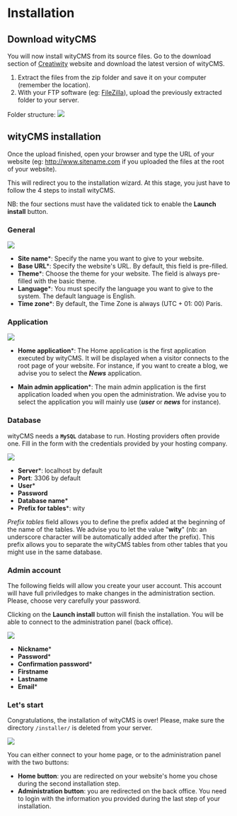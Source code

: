 # Installation

## Download wityCMS

You will now install wityCMS from its source files. 
Go to the download section of [Creatiwity](https://github.com/Creatiwity/wityCMS/releases/download/0.5.0/wityCMS-0.5.0.zip) website and download the latest version of wityCMS.

1. Extract the files from the zip folder and save it on your computer (remember the location).
2. With your FTP software (eg: [FileZilla](https://filezilla-project.org/)), upload the previously extracted folder to your server.

Folder structure:
![](images/01-witycms-folders.png)

## wityCMS installation

Once the upload finished, open your browser and type the URL of your website (eg: http://www.sitename.com if you uploaded the files at the root of your website).

This will redirect you to the installation wizard. At this stage, you just have to follow the 4 steps to install wityCMS. 

NB: the four sections must have the validated tick to enable the **Launch install** button.

### General
![](images/installer-01.png)

* **Site name***: Specify the name you want to give to your website.
* **Base URL***: Specify the website's URL. By default, this field is pre-filled.
* **Theme***: Choose the theme for your website. The field is always pre-filled with the basic theme.
* **Language***: You must specify the language you want to give to the system. The default language is English.
* **Time zone***: By default, the Time Zone is always (UTC + 01: 00) Paris.

### Application
![](images/installer-02.png)

* **Home application***: The Home application is the first application executed by wityCMS. It will be displayed when a visitor connects to the root page of your website. For instance, if you want to create a blog, we advise you to select the ***News*** application.

* **Main admin application***: The main admin application is the first application loaded when you open the administration. We advise you to select the application you will mainly use (***user*** or ***news*** for instance).

### Database

wityCMS needs a **`MySQL`** database to run. Hosting providers often provide one. Fill in the form with the credentials provided by your hosting company.

![](images/installer-03.png)

* **Server***: localhost by default
* **Port**: 3306 by default
* **User***
* **Password**
* **Database name***
* **Prefix for tables***: wity

*Prefix tables* field allows you to define the prefix added at the beginning of the name of the tables. We advise you to let the value "**wity**" (nb: an underscore character will be automatically added after the prefix). This prefix allows you to separate the wityCMS tables from other tables that you might use in the same database.

### Admin account

The following fields will allow you create your user account. This account will have full priviledges to make changes in the administration section. Please, choose very carefully your password.

Clicking on the **Launch install** button will finish the installation. You will be able to connect to the administration panel (back office).

![](images/installer-04.png)

* **Nickname***
* **Password***
* **Confirmation password***
* **Firstname**
* **Lastname**
* **Email***

### Let's start 

Congratulations, the installation of wityCMS is over! Please, make sure the directory `/installer/` is deleted from your server.

![](images/installer-05.png)

You can either connect to your home page, or to the administration panel with the two buttons:
* **Home button**: you are redirected on your website's home you chose during the second installation step.
* **Administration button**: you are redirected on the back office. You need to login with the information you provided during the last step of your installation.
